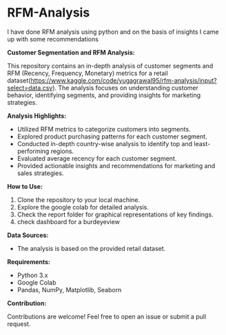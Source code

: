 # RFM-Analysis
I have done RFM analysis using python and on the basis of insights I came up with some recommendations

**Customer Segmentation and RFM Analysis:**

This repository contains an in-depth analysis of customer segments and RFM (Recency, Frequency, Monetary) metrics for a retail dataset(https://www.kaggle.com/code/yugagrawal95/rfm-analysis/input?select=data.csv). The analysis focuses on understanding customer behavior, identifying segments, and providing insights for marketing strategies.

**Analysis Highlights:**

- Utilized RFM metrics to categorize customers into segments.
- Explored product purchasing patterns for each customer segment.
- Conducted in-depth country-wise analysis to identify top and least-performing regions.
- Evaluated average recency for each customer segment.
- Provided actionable insights and recommendations for marketing and sales strategies.

**How to Use:**

1. Clone the repository to your local machine.
2. Explore the google colab for detailed analysis.
3. Check the report folder for graphical representations of key findings.
4. check dashboard for a burdeyeview

**Data Sources:**

- The analysis is based on the provided retail dataset.

**Requirements:**

- Python 3.x
- Google Colab
- Pandas, NumPy, Matplotlib, Seaborn

**Contribution:**

Contributions are welcome! Feel free to open an issue or submit a pull request.

